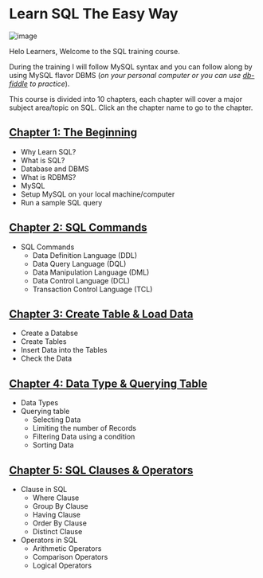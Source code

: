 # Learn SQL The Easy Way

![image](https://user-images.githubusercontent.com/67796162/155576166-f986f606-b7aa-4134-bba0-4bb26cbfab23.png)

Helo Learners, Welcome to the SQL training course.

During the training I will follow MySQL syntax and you can follow along by using MySQL flavor DBMS (*on your personal computer or you can use [db-fiddle](https://www.db-fiddle.com/) to practice*).

This course is divided into 10 chapters, each chapter will cover a major subject area/topic on SQL. Click an the chapter name to go to the chapter.

## [Chapter 1: The Beginning](https://github.com/cbpspratap/SQLTraining/tree/main/Chapter%201)
- Why Learn SQL?
- What is SQL?
- Database and DBMS
- What is RDBMS?
- MySQL
- Setup MySQL on your local machine/computer
- Run a sample SQL query

## [Chapter 2: SQL Commands](https://github.com/cbpspratap/SQLTraining/blob/main/Chapter%202)
- SQL Commands
  - Data Definition Language (DDL)
  - Data Query Language (DQL)
  - Data Manipulation Language (DML)
  - Data Control Language (DCL)
  - Transaction Control Language (TCL)

## [Chapter 3: Create Table & Load Data](https://github.com/cbpspratap/SQLTraining/tree/main/Chapter%203)
- Create a Databse
- Create Tables
- Insert Data into the Tables
- Check the Data

## [Chapter 4: Data Type & Querying Table](https://github.com/cbpspratap/SQLTraining/tree/main/Chapter%204)
- Data Types
- Querying table 
  - Selecting Data
  - Limiting the number of Records
  - Filtering Data using a condition
  - Sorting Data

## [Chapter 5: SQL Clauses & Operators](https://github.com/cbpspratap/SQLTraining/tree/main/Chapter%205)
- Clause in SQL 
  - Where Clause
  - Group By Clause
  - Having Clause
  - Order By Clause
  - Distinct Clause
- Operators in SQL
  - Arithmetic Operators
  - Comparison Operators
  - Logical Operators





